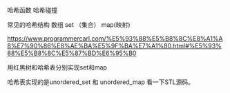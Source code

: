哈希函数
哈希碰撞

常见的哈希结构
    数组
    set （集合）
    map(映射)

https://www.programmercarl.com/%E5%93%88%E5%B8%8C%E8%A1%A8%E7%90%86%E8%AE%BA%E5%9F%BA%E7%A1%80.html#%E5%93%88%E5%B8%8C%E5%87%BD%E6%95%B0

用红黑树和哈希表分别实现set和map

哈希表实现的是unordered_set 和 unordered_map
看一下STL源码。